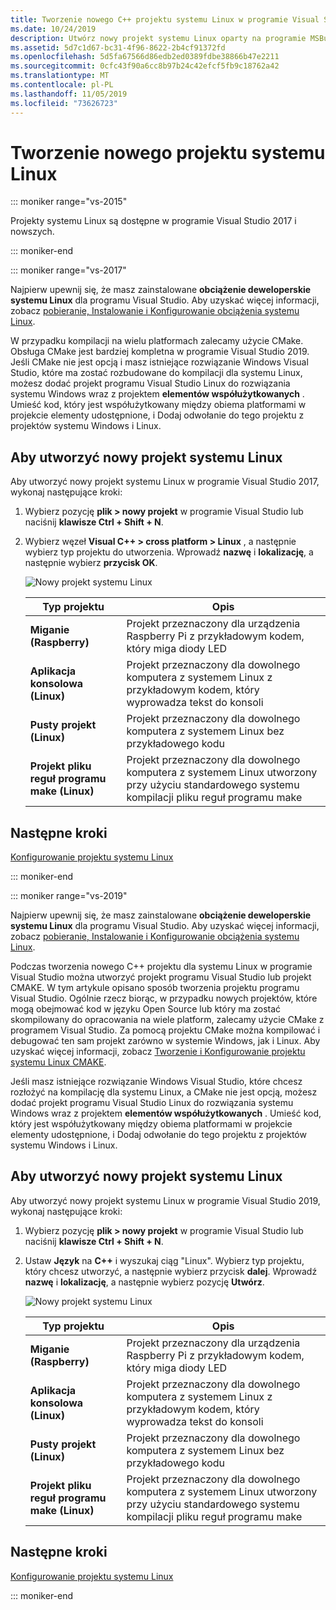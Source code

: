 ```yaml
---
title: Tworzenie nowego C++ projektu systemu Linux w programie Visual Studio
ms.date: 10/24/2019
description: Utwórz nowy projekt systemu Linux oparty na programie MSBuild w programie Visual Studio.
ms.assetid: 5d7c1d67-bc31-4f96-8622-2b4cf91372fd
ms.openlocfilehash: 5d5fa67566d86edb2ed0389fdbe38866b47e2211
ms.sourcegitcommit: 0cfc43f90a6cc8b97b24c42efcf5fb9c18762a42
ms.translationtype: MT
ms.contentlocale: pl-PL
ms.lasthandoff: 11/05/2019
ms.locfileid: "73626723"
---
```

# <a name="create-a-new-linux-project"></a>Tworzenie nowego projektu systemu Linux

::: moniker range="vs-2015"

Projekty systemu Linux są dostępne w programie Visual Studio 2017 i nowszych.

::: moniker-end

::: moniker range="vs-2017"

Najpierw upewnij się, że masz zainstalowane **obciążenie deweloperskie systemu Linux** dla programu Visual Studio. Aby uzyskać więcej informacji, zobacz [pobieranie, Instalowanie i Konfigurowanie obciążenia systemu Linux](download-install-and-setup-the-linux-development-workload.md).

W przypadku kompilacji na wielu platformach zalecamy użycie CMake. Obsługa CMake jest bardziej kompletna w programie Visual Studio 2019. Jeśli CMake nie jest opcją i masz istniejące rozwiązanie Windows Visual Studio, które ma zostać rozbudowane do kompilacji dla systemu Linux, możesz dodać projekt programu Visual Studio Linux do rozwiązania systemu Windows wraz z projektem **elementów współużytkowanych** . Umieść kod, który jest współużytkowany między obiema platformami w projekcie elementy udostępnione, i Dodaj odwołanie do tego projektu z projektów systemu Windows i Linux.

## <a name="to-create-a-new-linux-project"></a>Aby utworzyć nowy projekt systemu Linux

Aby utworzyć nowy projekt systemu Linux w programie Visual Studio 2017, wykonaj następujące kroki:

1. Wybierz pozycję **plik > nowy projekt** w programie Visual Studio lub naciśnij **klawisze Ctrl + Shift + N**.
1. Wybierz węzeł **Visual C++ > cross platform > Linux** , a następnie wybierz typ projektu do utworzenia. Wprowadź **nazwę** i **lokalizację**, a następnie wybierz **przycisk OK**.

   ![Nowy projekt systemu Linux](media/newproject.png)

   | Typ projektu | Opis |
   | ------------ | --- |
   | **Miganie (Raspberry)**           | Projekt przeznaczony dla urządzenia Raspberry Pi z przykładowym kodem, który miga diody LED |
   | **Aplikacja konsolowa (Linux)** | Projekt przeznaczony dla dowolnego komputera z systemem Linux z przykładowym kodem, który wyprowadza tekst do konsoli |
   | **Pusty projekt (Linux)**       | Projekt przeznaczony dla dowolnego komputera z systemem Linux bez przykładowego kodu |
   | **Projekt pliku reguł programu make (Linux)**    | Projekt przeznaczony dla dowolnego komputera z systemem Linux utworzony przy użyciu standardowego systemu kompilacji pliku reguł programu make |

## <a name="next-steps"></a>Następne kroki

[Konfigurowanie projektu systemu Linux](configure-a-linux-project.md)

::: moniker-end

::: moniker range="vs-2019"

Najpierw upewnij się, że masz zainstalowane **obciążenie deweloperskie systemu Linux** dla programu Visual Studio. Aby uzyskać więcej informacji, zobacz [pobieranie, Instalowanie i Konfigurowanie obciążenia systemu Linux](download-install-and-setup-the-linux-development-workload.md).

Podczas tworzenia nowego C++ projektu dla systemu Linux w programie Visual Studio można utworzyć projekt programu Visual Studio lub projekt CMAKE. W tym artykule opisano sposób tworzenia projektu programu Visual Studio. Ogólnie rzecz biorąc, w przypadku nowych projektów, które mogą obejmować kod w języku Open Source lub który ma zostać skompilowany do opracowania na wiele platform, zalecamy użycie CMake z programem Visual Studio. Za pomocą projektu CMake można kompilować i debugować ten sam projekt zarówno w systemie Windows, jak i Linux. Aby uzyskać więcej informacji, zobacz [Tworzenie i Konfigurowanie projektu systemu Linux CMAKE](cmake-linux-project.md).

Jeśli masz istniejące rozwiązanie Windows Visual Studio, które chcesz rozłożyć na kompilację dla systemu Linux, a CMake nie jest opcją, możesz dodać projekt programu Visual Studio Linux do rozwiązania systemu Windows wraz z projektem **elementów współużytkowanych** . Umieść kod, który jest współużytkowany między obiema platformami w projekcie elementy udostępnione, i Dodaj odwołanie do tego projektu z projektów systemu Windows i Linux.

## <a name="to-create-a-new-linux-project"></a>Aby utworzyć nowy projekt systemu Linux

Aby utworzyć nowy projekt systemu Linux w programie Visual Studio 2019, wykonaj następujące kroki:

1. Wybierz pozycję **plik > nowy projekt** w programie Visual Studio lub naciśnij **klawisze Ctrl + Shift + N**.
1. Ustaw **Język** na **C++** i wyszukaj ciąg "Linux". Wybierz typ projektu, który chcesz utworzyć, a następnie wybierz przycisk **dalej**. Wprowadź **nazwę** i **lokalizację**, a następnie wybierz pozycję **Utwórz**.

   ![Nowy projekt systemu Linux](media/newproject-vs2019.png)

   | Typ projektu | Opis |
   | ------------ | --- |
   | **Miganie (Raspberry)**           | Projekt przeznaczony dla urządzenia Raspberry Pi z przykładowym kodem, który miga diody LED |
   | **Aplikacja konsolowa (Linux)** | Projekt przeznaczony dla dowolnego komputera z systemem Linux z przykładowym kodem, który wyprowadza tekst do konsoli |
   | **Pusty projekt (Linux)**       | Projekt przeznaczony dla dowolnego komputera z systemem Linux bez przykładowego kodu |
   | **Projekt pliku reguł programu make (Linux)**    | Projekt przeznaczony dla dowolnego komputera z systemem Linux utworzony przy użyciu standardowego systemu kompilacji pliku reguł programu make |

## <a name="next-steps"></a>Następne kroki

[Konfigurowanie projektu systemu Linux](configure-a-linux-project.md)

::: moniker-end
